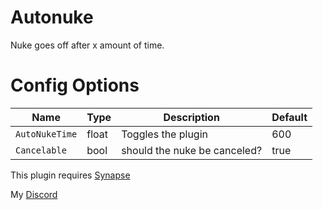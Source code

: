 # Autonuke
Nuke goes off after x amount of time.
# Config Options
| Name | Type | Description | Default |
| --- | --- | --- | --- |
| `AutoNukeTime` | float | Toggles the plugin | 600 |
| `Cancelable` | bool | should the nuke be canceled? | true |

This plugin requires [Synapse](https://github.com/SynapseSL/Synapse)

My [Discord](http://discordapp.com/users/383725483256315905)
